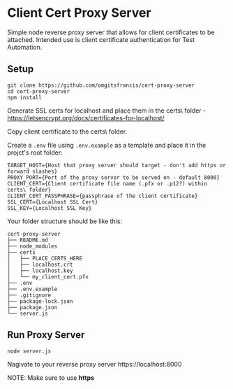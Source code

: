 # Client Cert Proxy Server
Simple node reverse proxy server that allows for client certificates to be attached. Intended use is client certificate authentication for Test Automation. 

## Setup

```
git clone https://github.com/omgitsfrancis/cert-proxy-server
cd cert-proxy-server
npm install
```

Generate SSL certs for localhost and place them in the certs\ folder - https://letsencrypt.org/docs/certificates-for-localhost/

Copy client certificate to the certs\ folder.

Create a `.env` file using `.env.example` as a template and place it in the projct's root folder:

```
TARGET_HOST={Host that proxy server should target - don't add https or forward slashes}
PROXY_PORT={Port of the proxy server to be served on - default 8000}
CLIENT_CERT={Client certificate file name (.pfx or .p12?) within certs\ folder}
CLIENT_CERT_PASSPHRASE={passphrase of the client certificate}
SSL_CERT={Localhost SSL Cert}
SSL_KEY={Localhost SSL Key}
```

Your folder structure should be like this:

```
cert-proxy-server
├── README.md
├── node_modules
├── certs
│   ├── PLACE_CERTS_HERE
│   ├── localhost.crt
│   ├── localhost.key
│   └── my_client_cert.pfx
├── .env
├── .env.example
├── .gitignore
├── package-lock.json
├── package.json
└── server.js
```

## Run Proxy Server

```
node server.js
```

Nagivate to your reverse proxy server https://localhost:8000

NOTE: Make sure to use **https**
